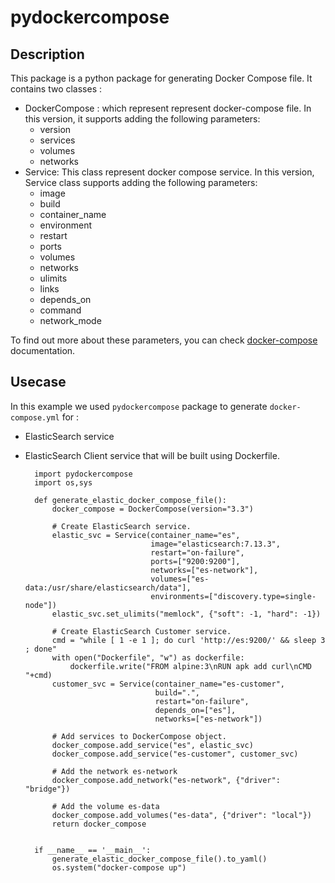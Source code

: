 # pydockercompose 
## Description

This package is a python package for generating Docker Compose file.
It contains two classes :
*   DockerCompose : which represent represent docker-compose file.
    In this version, it supports adding the following parameters:
       -  version
       -  services
       -  volumes
       -  networks
*   Service: This class represent docker compose service. 
    In this version, Service class supports adding the following parameters:
    *   image
    *   build
    *   container_name
    *   environment
    *   restart
    *   ports
    *   volumes
    *   networks
    *   ulimits
    *   links
    *   depends_on
    *   command
    *   network_mode

To find out more about these parameters, you can check [docker-compose](https://docs.docker.com/compose/compose-file/compose-file-v3/) documentation.

## Usecase

In this example we used `pydockercompose` package to generate `docker-compose.yml` for :
- ElasticSearch service
- ElasticSearch Client service that will be built using Dockerfile.

        import pydockercompose
        import os,sys

        def generate_elastic_docker_compose_file():
            docker_compose = DockerCompose(version="3.3")
        
            # Create ElasticSearch service.
            elastic_svc = Service(container_name="es",
                                  image="elasticsearch:7.13.3",
                                  restart="on-failure",
                                  ports=["9200:9200"],
                                  networks=["es-network"],
                                  volumes=["es-data:/usr/share/elasticsearch/data"],
                                  environments=["discovery.type=single-node"])
            elastic_svc.set_ulimits("memlock", {"soft": -1, "hard": -1})
        
            # Create ElasticSearch Customer service.
            cmd = "while [ 1 -e 1 ]; do curl 'http://es:9200/' && sleep 3 ; done"
            with open("Dockerfile", "w") as dockerfile:
                dockerfile.write("FROM alpine:3\nRUN apk add curl\nCMD "+cmd)
            customer_svc = Service(container_name="es-customer",
                                   build=".",
                                   restart="on-failure",
                                   depends_on=["es"],
                                   networks=["es-network"])
        
            # Add services to DockerCompose object.
            docker_compose.add_service("es", elastic_svc)
            docker_compose.add_service("es-customer", customer_svc)
        
            # Add the network es-network
            docker_compose.add_network("es-network", {"driver": "bridge"})
        
            # Add the volume es-data
            docker_compose.add_volumes("es-data", {"driver": "local"})
            return docker_compose
        
        
        if __name__ == '__main__':
            generate_elastic_docker_compose_file().to_yaml()
            os.system("docker-compose up")
